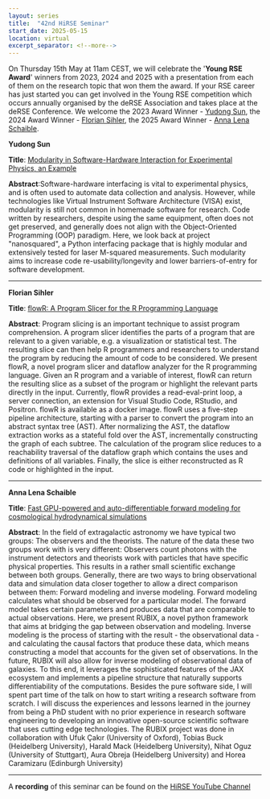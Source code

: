 ```yaml
---
layout: series
title:  "42nd HiRSE Seminar"
start_date: 2025-05-15
location: virtual
excerpt_separator: <!--more-->
---
```


On Thursday 15th May at 11am CEST, we will celebrate the '**Young RSE Award**' winners from 2023, 2024 and 2025 with a presentation from each of them on the research topic that won them the award. If your RSE career has just started you can get involved in the Young RSE competition which occurs annually organised by the deRSE Association and takes place at the deRSE Conference. 
We welcome the 2023 Award Winner - [Yudong Sun](https://yudong.dev/?hl=de&expand), the 2024 Award Winner - [Florian Sihler](https://www.uni-ulm.de/in/sp/team/florian-sihler/), the 2025 Award Winner - [Anna Lena Schaible](https://www.imprs-hd.mpg.de/507265/Schaible-Annalena). 
<!--more-->

**Yudong Sun** 

**Title**: [Modularity in Software-Hardware Interaction for Experimental Physics, an Example](https://zenodo.org/records/15425403)

**Abstract**:Software-hardware interfacing is vital to experimental physics, and is often used to automate data collection and analysis. However, while technologies like Virtual Instrument Software Architecture (VISA) exist, modularity is still not common in homemade software for research. Code written by researchers, despite using the same equipment, often does not get preserved, and generally does not align with the Object-Oriented Programming (OOP) paradigm. Here, we look back at project "nanosquared", a Python interfacing package that is highly modular and extensively tested for laser M-squared measurements. Such modularity aims to increase code re-usability/longevity and lower barriers-of-entry for software development.

------

**Florian Sihler**

**Title**: [flowR: A Program Slicer for the R Programming Language](https://zenodo.org/records/15648789)

**Abstract**: Program slicing is an important technique to assist program comprehension. A program slicer identifies the parts of a program that are relevant to a given variable, e.g. a visualization or statistical test. The resulting slice can then help R programmers and researchers to understand the program by reducing the amount of code to be considered. We present flowR, a novel program slicer and dataflow analyzer for the R programming language. Given an R program and a variable of interest, flowR can return the resulting slice as a subset of the program or highlight the relevant parts directly in the input. Currently, flowR provides a read-eval-print loop, a server connection, an extension for Visual Studio Code, RStudio, and Positron. flowR is available as a docker image. flowR uses a five-step pipeline architecture, starting with a parser to convert the program into an abstract syntax tree (AST). After normalizing the AST, the dataflow extraction works as a stateful fold over the AST, incrementally constructing the graph of each subtree. The calculation of the program slice reduces to a reachability traversal of the dataflow graph which contains the uses and definitions of all variables. Finally, the slice is either reconstructed as R code or highlighted in the input.

------

**Anna Lena Schaible**

**Title**: [Fast GPU-powered and auto-differentiable forward modeling for cosmological hydrodynamical simulations](https://zenodo.org/records/15648871)

**Abstract**: In the field of extragalactic astronomy we have typical two groups: The observers and the theorists. The nature of the data these two groups work with is very different: Observers count photons with the instrument detectors and theorists work with particles that have specific physical properties. This results in a rather small scientific exchange between both groups. Generally, there are two ways to bring observational data and simulation data closer together to allow a direct comparison between them: Forward modeling and inverse modeling.
Forward modeling calculates what should be observed for a particular model. The forward model takes certain parameters and produces data that are comparable to actual observations. Here, we present RUBIX, a novel python framework that aims at bridging the gap between observation and modeling. Inverse modeling is the process of starting with the result - the observational data - and calculating the causal factors that produce these data, which means constructing a model that accounts for the given set of observations. In the future, RUBIX will also allow for inverse modeling of observational data of galaxies. To this end, it leverages the sophisticated features of the JAX ecosystem and implements a pipeline structure that naturally supports differentiability of the computations. Besides the pure software side, I will spent part time of the talk on how to start writing a research software from scratch. I will discuss the experiences and lessons learned in the journey from being a PhD student with no prior experience in research software engineering to developing an innovative open-source scientific software that uses cutting edge technologies. The RUBIX project was done in collaboration with Ufuk Çakır (University of Oxford), Tobias Buck (Heidelberg University), Harald Mack (Heidelberg University), Nihat Oguz (University of Stuttgart), Aura Obreja (Heidelberg University) and Horea Caramizaru (Edinburgh University)

------
A **recording** of this seminar can be found on the [HiRSE YouTube Channel](https://www.youtube.com/watch?v=2ByBRTvSAmk)
